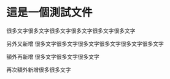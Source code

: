 # 這是一個測試文件

很多文字很多文字很多文字很多文字很多文字很多文字

另外又新增 很多文字很多文字很多文字很多文字很多文字很多文字

額外再新增 很多文字很多文字很多文字

再次額外新增很多很多文字